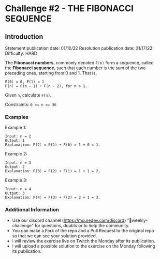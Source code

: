 

# Challenge #2 - THE FIBONACCI SEQUENCE
## Introduction

Statement publication date: 01/10/22
Resolution publication date: 01/17/22
Difficulty: HARD

The **Fibonacci numbers**, commonly denoted `F(n)` form a sequence, called the **Fibonacci sequence**, such that each number is the sum of the two preceding ones, starting from 0 and 1. That is,

```
F(0) = 0, F(1) = 1
F(n) = F(n - 1) + F(n - 2), for n > 1.
```

Given `n`, calculate `F(n)`.

Constraints: `0 <= n <= 30`

### Examples

Example 1:
```
Input: n = 2
Output: 1
Explanation: F(2) = F(1) + F(0) = 1 + 0 = 1.
```

Example 2:
```
Input: n = 3
Output: 2
Explanation: F(3) = F(2) + F(1) = 1 + 1 = 2.
```

Example 3:
```
Input: n = 4
Output: 3
Explanation: F(4) = F(3) + F(2) = 2 + 1 = 3.
```

### Additional Information

- Use our discord channel (https://mouredev.com/discord) "🔁weekly-challenge" for questions, doubts or to help the community.
- You can make a Fork of the repo and a Pull Request to the original repo so that we can see your solution provided.
- I will review the exercise live on Twitch the Monday after its publication.
- I will upload a possible solution to the exercise on the Monday following its publication.
